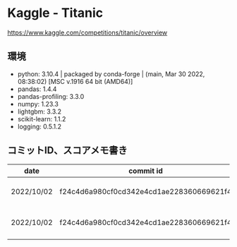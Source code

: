 # Kaggle - Titanic

https://www.kaggle.com/competitions/titanic/overview

## 環境

* python: 3.10.4 | packaged by conda-forge | (main, Mar 30 2022, 08:38:02) [MSC v.1916 64 bit (AMD64)]
* pandas: 1.4.4
* pandas-profiling: 3.3.0
* numpy: 1.23.3
* lightgbm: 3.3.2
* scikit-learn: 1.1.2
* logging: 0.5.1.2

## コミットID、スコアメモ書き

| date | commit id | model file name | score | note |
| ---- | ------ | ----------------| ----- | ---- |
| 2022/10/02 | f24c4d6a980cf0cd342e4cd1ae228360669621f4 | model_lgb_holdout.pkl | 0.75358 | LightGBM + Hold-out |
| 2022/10/02 | f24c4d6a980cf0cd342e4cd1ae228360669621f4 | model_lgb_crossvalidation.pkl | 0.62200 | LightGBM + CV10分割 |

